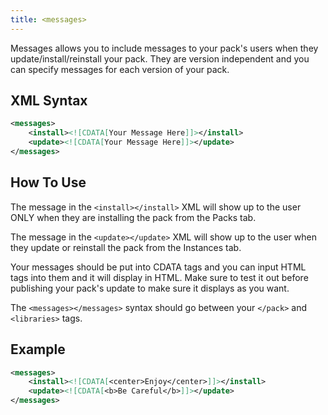 ```yaml
---
title: <messages>
---
```


Messages allows you to include messages to your pack's users when they update/install/reinstall your pack. They are
version independent and you can specify messages for each version of your pack.

## XML Syntax

```xml
<messages>
    <install><![CDATA[Your Message Here]]></install>
    <update><![CDATA[Your Message Here]]></update>
</messages>
```

## How To Use

The message in the `<install></install>` XML will show up to the user ONLY when they are installing the pack from the
Packs tab.

The message in the `<update></update>` XML will show up to the user when they update or reinstall the pack from the
Instances tab.

Your messages should be put into CDATA tags and you can input HTML tags into them and it will display in HTML. Make sure
to test it out before publishing your pack's update to make sure it displays as you want.

The `<messages></messages>` syntax should go between your `</pack>` and `<libraries>` tags.

## Example

```xml
<messages>
    <install><![CDATA[<center>Enjoy</center>]]></install>
    <update><![CDATA[<b>Be Careful</b>]]></update>
</messages>
```
